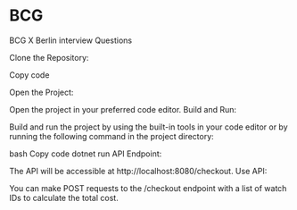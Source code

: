 # BCG
BCG X Berlin interview Questions


Clone the Repository:


Copy code

Open the Project:

Open the project in your preferred code editor.
Build and Run:

Build and run the project by using the built-in tools in your code editor or by running the following command in the project directory:

bash
Copy code
dotnet run
API Endpoint:

The API will be accessible at http://localhost:8080/checkout.
Use API:

You can make POST requests to the /checkout endpoint with a list of watch IDs to calculate the total cost.
